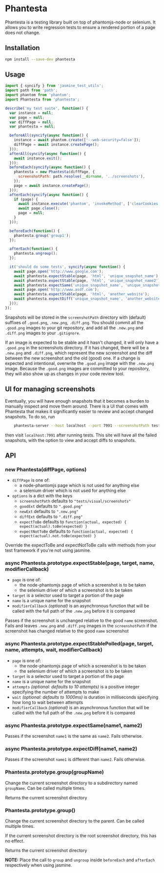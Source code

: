 # Phantesta

Phantesta is a testing library built on top of phantomjs-node or selenium.
It allows you to
write regression tests to ensure a rendered portion of a page does not change.

## Installation

```bash
npm install --save-dev phantesta
```

## Usage

```js
import { syncify } from 'jasmine_test_utils';
import path from 'path';
import phantom from 'phantom';
import Phantesta from 'phantesta';

describe('my test suite', function() {
  var instance = null;
  var page = null;
  var diffPage = null;
  var phantesta = null;

  beforeAll(syncify(async function() {
    instance = await phantom.create(['--web-security=false']);
    diffPage = await instance.createPage();
  }));
  afterAll(syncify(async function() {
    await instance.exit();
  }));
  beforeEach(syncify(async function() {
    phantesta = new Phantesta(diffPage, {
      screenshotPath: path.resolve(__dirname, '../screenshots'),
    });
    page = await instance.createPage();
  }));
  afterEach(syncify(async function() {
    if (page) {
      await instance.execute('phantom', 'invokeMethod', ['clearCookies']);
      await page.close();
      page = null;
    }
  }));

  beforeEach(function() {
    phantesta.group('group1');
  });

  afterEach(function() {
    phantesta.ungroup();
  });

  it('should do some tests', syncify(async function() {
    await page.open('http://www.google.com');
    await phantesta.expectStable(page, 'html', 'unique_snapshot_name');
    await phantesta.expectStable(page, 'html', 'unique_snapshot_name2');
    await phantesta.expectSame('unique_snapshot_name', 'unique_snapshot_name2');
    await page.open('http://www.asdf.com');
    await phantesta.expectStable(page, 'html', 'another_website');
    await phantesta.expectDiff('unique_snapshot_name', 'another_website');
  }));
});
```

Snapshots will be stored in the `screenshotPath` directory with (default)
suffixes of `.good.png`, `.new.png`, `.diff.png`. You should commit all the
`.good.png` images to your git repository, and add all the `.new.png` and
`.diff.png` images to your `.gitignore`.

If an image is expected to be stable and it hasn't changed, it will only
have a `.good.png` in the screenshots directory. If it has changed, there will
be a `.new.png` and `.diff.png`, which represent the new screenshot and the
diff between the new screenshot and the old (good) one. If a change is
expected and intentional, overwrite the `.good.png` image with the `.new.png` image.
Because the `.good.png` images are committed to your repository, they will also
show up as changes in your code review tool.

## UI for managing screenshots

Eventually, you will have enough snapshots that it becomes a burden to manually
inspect and move them around. There is a UI that comes with Phantesta that
makes it significantly easier to review and accept changed snapshots. To do so,
run
```bash
    phantesta-server --host localhost --port 7991 --screenshotPath tests/visual/screenshots
```
then visit `localhost:7991` after running tests. This site will have all the
failed snapshots, with the option to view and accept diffs to snapshots.

## API

### new Phantesta(diffPage, options)

 - `diffPage` is one of:
   - a node-phantomjs page which is not used for anything else
   - a selenium driver which is not used for anything else
 - `options` is a dict with the keys
   - `screenshotPath` defaults to `"tests/visual/screenshots"`
   - `goodExt` defaults to `".good.png"`
   - `newExt` defaults to `".new.png"`
   - `diffExt` defaults to `".diff.png"`
   - `expectToBe` defaults to `function(actual, expected) { expect(actual).toBe(expected) }`
   - `expectNotToBe` defaults to `function(actual, expected) { expect(actual).not.toBe(expected) }`

Override the expectToBe and expectNotToBe calls with methods from your test
framework if you're not using jasmine.

### async Phantesta.prototype.expectStable(page, target, name, modifierCallback)

 - `page` is one of:
   - the node-phantomjs page of which a screenshot is to be taken
   - the selenium driver of which a screenshot is to be taken
 - `target` is a selector used to target a portion of the page
 - `name` is a unique name for the snapshot
 - `modifierCallback` *(optional)* is an asynchronous function that will be called with the full path of the `.new.png` before it is compared

Passes if the screenshot is unchanged relative to the good `name` screenshot.
Fails and leaves `.new.png` and `.diff.png` images in the `screenshotPath` if
the screenshot has changed relative to the good `name` screenshot

### async Phantesta.prototype.expectStablePolled(page, target, name, attempts, wait, modifierCallback)

 - `page` is one of:
   - the node-phantomjs page of which a screenshot is to be taken
   - the selenium driver of which a screenshot is to be taken
 - `target` is a selector used to target a portion of the page
 - `name` is a unique name for the snapshot
 - `attempts` *(optional: defaults to 10 attempts)* is a positive integer specifying the number of attempts to make
 - `wait` *(optional: defaults to 1000ms)* is duration in milliseconds specifying how long to wait between attempts
 - `modifierCallback` *(optional)* is an asynchronous function that will be called with the full path of the `.new.png` before it is compared

### async Phantesta.prototype.expectSame(name1, name2)

Passes if the screenshot `name1` is the same as `name2`. Fails otherwise.

### async Phantesta.prototype.expectDiff(name1, name2)

Passes if the screenshot `name1` is different than `name2`. Fails otherwise.

### Phantesta.prototype.group(groupName)

Change the current screenshot directory to a subdirectory named `groupName`.
Can be called multiple times.

Returns the current screenshot directory

### Phantesta.prototype.group()

Change the current screenshot directory to the parent.
Can be called multiple times.

If the current screenshot directory is the root screenshot directory,
this has no effect.

Returns the current screenshot directory

__NOTE:__ Place the call to `group` and `ungroup` inside
`beforeEach` and `afterEach` respectively when using jasmine.

